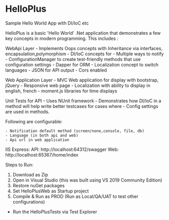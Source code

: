 # HelloPlus
Sample Hello World App with DI/IoC etc

HelloPlus is a basic 'Hello World' .Net application that demonstrates a few key concepts in modern programming. 
This includes :

WebApi Layer
	- Implements Oops concepts with Inheritance via interfaces, encapsulation,polymorphism
	- DI/IoC concepts for 
		- Multiple ways to notify
		- ConfigurationManager to create test-friendly methods that use configuration settings
	- Dapper for ORM
	- Localization concept to switch languages
	- JSON for API output
	- Cors enabled

Web Application Layer
	  - MVC Web application for display with bootstrap, jQuery
	  - Responsive web page
	  - Localization with ability to display in english, french
	  - moment.js libraries for time displays

Unit Tests for API
	  - Uses NUnit framework
	  - Demonstrates how DI/IoC in a method will help write better testcases for cases where
	    - Config settings are used in methods.

Following are configurable:

	- Notification default method (screen/none,console, file, db)
	- Language (in both api and web)
	- Api url in web application

IIS Express:
	API: http://localhost:64312/swagger
	Web: http://localhost:65367/home/index

Steps to Run:
1. Download as Zip
2. Open in Visual Studio (this was built using VS 2019 Community Edition)
3. Restore nuGet packages
4. Set HelloPlusWeb as Startup project
5. Compile & Run as PROD (Run as Local/QA/UAT to test other configurations)

* Run the HelloPlusTests via Test Explorer
